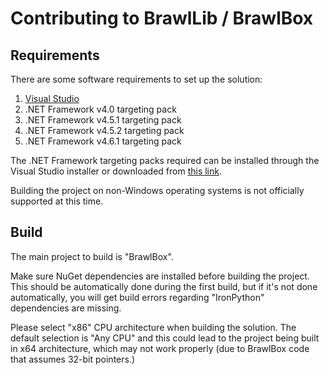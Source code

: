 # Contributing to BrawlLib / BrawlBox

## Requirements

There are some software requirements to set up the solution:

1. [Visual Studio](https://visualstudio.microsoft.com/vs/)
2. .NET Framework v4.0 targeting pack
3. .NET Framework v4.5.1 targeting pack
4. .NET Framework v4.5.2 targeting pack
5. .NET Framework v4.6.1 targeting pack

The .NET Framework targeting packs required can be installed through the Visual Studio installer or downloaded from [this link](https://dotnet.microsoft.com/download/visual-studio-sdks).

Building the project on non-Windows operating systems is not officially supported at this time.

## Build

The main project to build is "BrawlBox".

Make sure NuGet dependencies are installed before building the project. This should be automatically done during the first build, but if it's not done automatically, you will get build errors regarding "IronPython" dependencies are missing.

Please select "x86" CPU architecture when building the solution. The default selection is "Any CPU" and this could lead to the project being built in x64 architecture, which may not work properly (due to BrawlBox code that assumes 32-bit pointers.)
